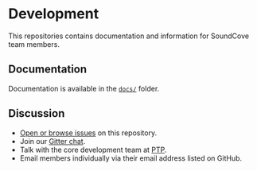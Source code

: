 # Development
This repositories contains documentation and information for SoundCove team members.

## Documentation
Documentation is available in the [`docs/`](docs/) folder.

## Discussion
 - [Open or browse issues](https://github.com/soundcove/development/issues) on this repository.
 - Join our [Gitter chat](https://gitter.im/soundcove/development).
 - Talk with the core development team at [PTP](http://ptp.devjs.org).
 - Email members individually via their email address listed on GitHub.
